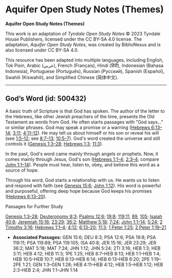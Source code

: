 # Aquifer Open Study Notes (Themes)

**Aquifer Open Study Notes (Themes)**

This work is an adaptation of *Tyndale Open Study Notes* © 2023 Tyndale House Publishers, licensed under the CC BY\-SA 4\.0 license. The adaptation, *Aquifer Open Study Notes*, was created by BiblioNexus and is also licensed under CC BY\-SA 4\.0\.

This resource has been adapted into multiple languages, including English, Tok Pisin, Arabic (عربي), French (Français), Hindi (हिंदी), Indonesian (Bahasa Indonesia), Portuguese (Português), Russian (Русский), Spanish (Español), Swahili (Kiswahili), and Simplified Chinese (简体中文).



--------------------------------

## God’s Word (id: 500432)

A basic truth of Scripture is that God has spoken. The author of the letter to the Hebrews, like other Jewish preachers of the time, presents the Old Testament as words from God. He often starts passages with "God says…" or similar phrases. God may speak a promise or a warning ([Hebrews 6:13–14](https://ref.ly/Heb6:13-Heb6:14); [3:11](https://ref.ly/Heb3:11); [4:11–12](https://ref.ly/Heb4:11-Heb4:12)). He may tell us about himself or his son or reveal his will (see [1:5–12](https://ref.ly/Heb1:5-Heb1:12); see [8:7–13](https://ref.ly/Heb8:7-Heb8:13); [10:5–7](https://ref.ly/Heb10:5-Heb10:7)). God's word created the universe and still controls it ([Genesis 1:3–28](https://ref.ly/Gen1:3-Gen1:28); [Hebrews 1:3](https://ref.ly/Heb1:3); [11:3](https://ref.ly/Heb11:3)).

In the past, God's word came mainly through angels or prophets. Now, it comes mainly through Jesus, God's son ([Hebrews 1:1–4](https://ref.ly/Heb1:1-Heb1:4); [2:3–4](https://ref.ly/Heb2:3-Heb2:4); compare [John 1:1–14](https://ref.ly/John1:1-John1:14)). People must hear, listen to, obey, and believe this word as a source of hope.

Through his word, God starts a relationship with us. He wants us to listen and respond with faith (see [Genesis 15:6](https://ref.ly/Gen15:6); [John 1:12](https://ref.ly/John1:12)). His word is powerful and purposeful, offering deep hope because God keeps his promises ([Hebrews 6:13–20](https://ref.ly/Heb6:13-Heb6:20)).

Passages for Further Study

[Genesis 1:3–28](https://ref.ly/Gen1:3-Gen1:28); [Deuteronomy 8:3](https://ref.ly/Deut8:3); [Psalms 12:6](https://ref.ly/Ps12:6); [19:8](https://ref.ly/Ps19:8); [119:11](https://ref.ly/Ps119:11), [89](https://ref.ly/Ps119:89), [105](https://ref.ly/Ps119:105); [Isaiah 40:8](https://ref.ly/Isa40:8); [Jeremiah 15:16](https://ref.ly/Jer15:16); [23:29](https://ref.ly/Jer23:29); [36:2](https://ref.ly/Jer36:2); [Matthew 5:18](https://ref.ly/Matt5:18); [7:24](https://ref.ly/Matt7:24); [John 1:1–14](https://ref.ly/John1:1-John1:14); [5:24](https://ref.ly/John5:24); [2 Timothy 3:16](https://ref.ly/2Tim3:16); [Hebrews 1:1–4](https://ref.ly/Heb1:1-Heb1:4); [4:12](https://ref.ly/Heb4:12); [6:13–20](https://ref.ly/Heb6:13-Heb6:20); [11:3](https://ref.ly/Heb11:3); [1 Peter 1:25](https://ref.ly/1Pet1:25); [2 Peter 1:19–21](https://ref.ly/2Pet1:19-2Pet1:21)

* **Associated Passages:** GEN 15:6; DEU 8:3; PSA 12:6; PSA 19:8; PSA 119:11; PSA 119:89; PSA 119:105; ISA 40:8; JER 15:16; JER 23:29; JER 36:2; MAT 5:18; MAT 7:24; JHN 1:12; JHN 5:24; 2TI 3:16; HEB 1:3; HEB 3:11; HEB 4:12; HEB 11:3; 1PE 1:25; HEB 8:7–HEB 8:13; HEB 1:1–HEB 1:4; HEB 10:5–HEB 10:7; HEB 6:13–HEB 6:14; HEB 6:13–HEB 6:20; 2PE 1:19–2PE 1:21; GEN 1:3–GEN 1:28; HEB 4:11–HEB 4:12; HEB 1:5–HEB 1:12; HEB 2:3–HEB 2:4; JHN 1:1–JHN 1:14


